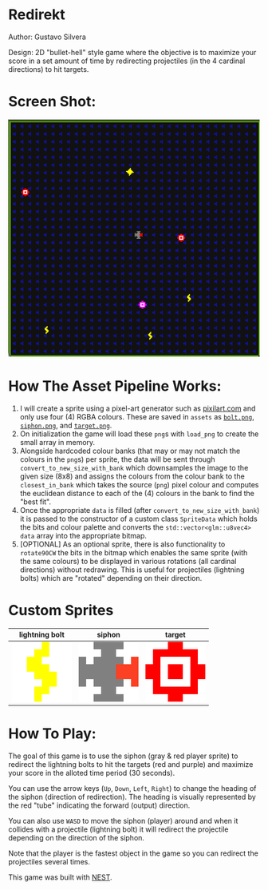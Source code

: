 # Redirekt

Author: Gustavo Silvera

Design: 2D "bullet-hell" style game where the objective is to maximize your score in a set amount of time by redirecting projectiles (in the 4 cardinal directions) to hit targets. 

# Screen Shot:

![Screen Shot](screenshot.png)

# How The Asset Pipeline Works:

1. I will create a sprite using a pixel-art generator such as [pixilart.com](https://www.pixilart.com/draw) and only use four (4) RGBA colours. These are saved in `assets` as [`bolt.png`](assets/bolt.png), [`siphon.png`](assets/siphon.png), and [`target.png`](assets/target.png).
2. On initialization the game will load these `png`s with `load_png` to create the small array in memory.
3. Alongside hardcoded colour banks (that may or may not match the colours in the `png`s) per sprite, the data will be sent through `convert_to_new_size_with_bank` which downsamples the image to the given size (8x8) and assigns the colours from the colour bank to the `closest_in_bank` which takes the source (`png`) pixel colour and computes the euclidean distance to each of the (4) colours in the bank to find the "best fit".
4. Once the appropriate `data` is filled (after `convert_to_new_size_with_bank`) it is passed to the constructor of a custom class `SpriteData` which holds the bits and colour palette and converts the `std::vector<glm::u8vec4> data` array into the appropriate bitmap. 
5. [OPTIONAL] As an optional sprite, there is also functionality to `rotate90CW` the bits in the bitmap which enables the same sprite (with the same colours) to be displayed in various rotations (all cardinal directions) without redrawing. This is useful for projectiles (lightning bolts) which are "rotated" depending on their direction. 

# Custom Sprites

| lightning bolt | siphon | target |
| --- | --- | --- |
| ![`bolt.png`](assets/bolt.png) | ![`siphon.png`](assets/siphon.png) | ![`target.png`](assets/target.png) |

# How To Play:

The goal of this game is to use the siphon (gray & red player sprite) to redirect the lightning bolts to hit the targets (red and purple) and maximize your score in the alloted time period (30 seconds). 

You can use the arrow keys (`Up`, `Down`, `Left`, `Right`) to change the heading of the siphon (direction of redirection). The heading is visually represented by the red "tube" indicating the forward (output) direction.

You can also use `WASD` to move the siphon (player) around and when it collides with a projectile (lightning bolt) it will redirect the projectile depending on the direction of the siphon. 

Note that the player is the fastest object in the game so you can redirect the projectiles several times. 

This game was built with [NEST](NEST.md).


